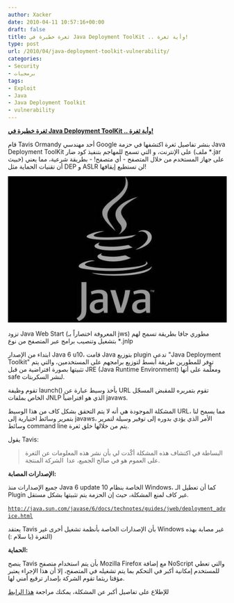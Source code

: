 ```yaml
---
author: Xacker
date: 2010-04-11 10:57:16+00:00
draft: false
title: ثغرة خطيرة في Java Deployment ToolKit .. وأية ثغرة!
type: post
url: /2010/04/java-deployment-toolkit-vulnerability/
categories:
- Security
- برمجيات
tags:
- Exploit
- Java
- Java Deployment Toolkit
- vulnerability
---
```


[**ثغرة خطيرة في Java Deployment ToolKit .. وأية ثغرة!**](https://www.it-scoop.com/2010/04/java-deployment-toolkit-vulnerability/)


قام Tavis Ormandy أحد مهندسي Google بنشر تفاصيل ثغرة اكتشفها في حزمة Java Deployment ToolKit على الإنترنت، و التي تسمح للمهاجم بتنفيذ كود ضار (ملف *.jar خبيث) على جهاز المستخدم من خلال المتصفح - أي متصفح! - بطريقة شرعية، مما يعني أن تقنيات الحماية مثل DEP و ASLR لن تستطيع إيقافها!


[![](Java-logoBlack.jpg)
](https://www.it-scoop.com/2010/04/java-deployment-toolkit-vulnerability/)


تزود Java Web Start (المعروفة اختصاراً بـ jws) مطوري جافا بطريقة تسمح لهم بتشغيل وتنصيب برامج عبر المتصفح من نوع *.jnlp

ابتداء من الإصدار Java 6 u10، قامت Java بتوزيع plugin تدعى "Java Deployment Toolkit" توفر للمطورين طريقة أبسط لتوزيع برامجهم على المستخدمين، والتي يتم تثبيتها بصورة افتراضية من قبل JRE (Java Runtime Environment) ومعلّمة على أنها safe لنشر السكربتات.

تقوم وظيفة launch() بأخذ وسيط عبارة عن URL تقوم بتمريره للمقبض المسجّل الخاص بملفات JNLP الذي هو افتراضياً javaws.

المشكلة الموجودة هي أنه لا يتم التحقق بشكل كاف من هذا الوسيط URL، مما يسمح لنا بتمرير وسائط اختيارية إلى javaws، الأمر الذي يؤدي بدوره إلى توفير وسيلة لتمرير وسائط command line يتم من خلالها خلق ثغرة.

يقول Tavis:


<blockquote>البساطة في اكتشاف هذه المشكلة أكّدت لي بأن نشر هذه المعلومات عن الثغرة على العموم هو في صالح الجميع، عدا  الشركة المنتجة.</blockquote>


**الإصدارات المصابة:**

جميع الإصدارات منذ Java 6 update 10 الخاصة بنظام Windows، كما أن تعطيل الـ Plugin غير كاف لمنع المشكلة، حيث إن الحزمة يتم تثبيتها بشكل مستقل.


[`http://java.sun.com/javase/6/docs/technotes/guides/jweb/deployment_advice.html`](http://java.sun.com/javase/6/docs/technotes/guides/jweb/deployment_advice.html)


يعتقد Tavis بأن الإصدارات الخاصة بأنظمة تشغيل أخرى غير Windows غير مصابة بهذه الثغرة (يا سلام :))

**الحماية:**

ينصح Tavis بأن يتم استخدام متصفح Mozilla Firefox مع إضافة NoScript والتي تعطي للمستخدم إمكانية أكبر في التحكم بما يتم تشغيله في المتصفح، إلا أن هذا الإجراء يعتبر مؤقتا ريثما تقوم الشركة بإصدار ترقيع أمني لها.

للإطلاع على تفاصيل أكبر عن المشكلة، يمكنك مراجعة [هذا الرابط](http://www.isecur1ty.org/news/vulnerabilities/245-java-deployment-toolkit-javaws-jnlp.html)

